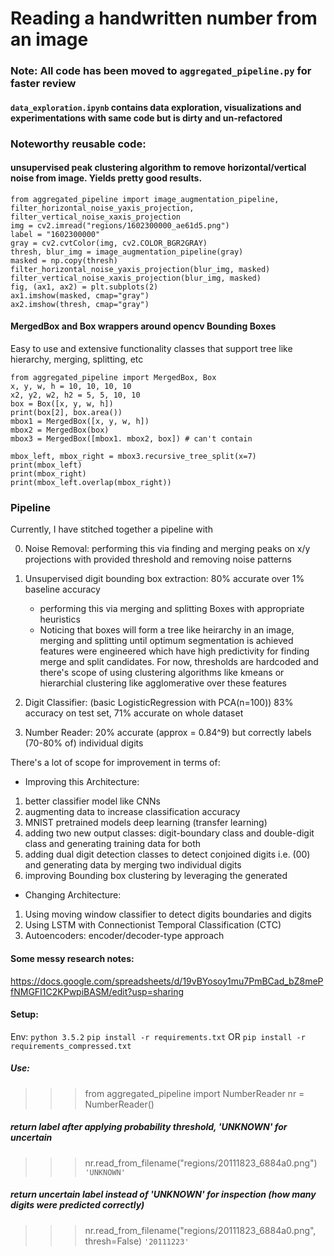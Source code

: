 # Reading a handwritten number from an image

### Note: All code has been moved to `aggregated_pipeline.py` for faster review

#### `data_exploration.ipynb` contains data exploration, visualizations and experimentations with same code but is dirty and un-refactored

### Noteworthy reusable code: 

#### unsupervised peak clustering algorithm to remove horizontal/vertical noise from image. Yields pretty good results.

```
from aggregated_pipeline import image_augmentation_pipeline, filter_horizontal_noise_yaxis_projection, filter_vertical_noise_xaxis_projection
img = cv2.imread("regions/1602300000_ae61d5.png")
label = "1602300000"
gray = cv2.cvtColor(img, cv2.COLOR_BGR2GRAY)
thresh, blur_img = image_augmentation_pipeline(gray)
masked = np.copy(thresh)
filter_horizontal_noise_yaxis_projection(blur_img, masked)
filter_vertical_noise_xaxis_projection(blur_img, masked)
fig, (ax1, ax2) = plt.subplots(2)
ax1.imshow(masked, cmap="gray")
ax2.imshow(thresh, cmap="gray")
```
#### MergedBox and Box wrappers around opencv Bounding Boxes
Easy to use and extensive functionality classes that support tree like hierarchy, merging, splitting, etc
```
from aggregated_pipeline import MergedBox, Box
x, y, w, h = 10, 10, 10, 10
x2, y2, w2, h2 = 5, 5, 10, 10
box = Box([x, y, w, h])
print(box[2], box.area())
mbox1 = MergedBox([x, y, w, h])
mbox2 = MergedBox(box)
mbox3 = MergedBox([mbox1. mbox2, box]) # can't contain 

mbox_left, mbox_right = mbox3.recursive_tree_split(x=7)
print(mbox_left)
print(mbox_right)
print(mbox_left.overlap(mbox_right))
```

### Pipeline
Currently, I have stitched together a pipeline with 

0. Noise Removal:
    performing this via finding and merging peaks on x/y projections with provided threshold and removing noise patterns

1. Unsupervised digit bounding box extraction: 80% accurate over 1% baseline accuracy
    - performing this via merging and splitting Boxes with appropriate heuristics
    - Noticing that boxes will form a tree like heirarchy in an image, merging and splitting until optimum segmentation is achieved
        features were engineered which have high predictivity for finding merge and split candidates. 
    For now, thresholds are hardcoded and there's scope of using clustering algorithms like kmeans or hierarchial clustering like agglomerative
        over these features

2. Digit Classifier: (basic LogisticRegression with PCA(n=100)) 83% accuracy on test set, 71% accurate on whole dataset

3. Number Reader: 20% accurate (approx = 0.84^9) but correctly labels (70-80% of) individual digits

There's a lot of scope for improvement in terms of: 

- Improving this Architecture: 
1. better classifier model like CNNs
2. augmenting data to increase classification accuracy
3. MNIST pretrained models deep learning (transfer learning)
4. adding two new output classes: digit-boundary class and double-digit class and generating training data for both
5. adding dual digit detection classes to detect conjoined digits i.e. (00) and generating data by merging two individual digits
6. improving Bounding box clustering by leveraging the generated 

- Changing Architecture:
1. Using moving window classifier to detect digits boundaries and digits
2. Using LSTM with Connectionist Temporal Classification (CTC)
3. Autoencoders: encoder/decoder-type approach

#### Some messy research notes:
https://docs.google.com/spreadsheets/d/19vBYosoy1mu7PmBCad_bZ8mePfNMGFI1C2KPwpiBASM/edit?usp=sharing

#### Setup: 
Env: `python 3.5.2`
`pip install -r requirements.txt`
OR
`pip install -r requirements_compressed.txt`

##### Use:
>>> from aggregated_pipeline import NumberReader
>>> nr = NumberReader()

##### return label after applying probability threshold, 'UNKNOWN' for uncertain
>>> nr.read_from_filename("regions/20111823_6884a0.png")
`'UNKNOWN'`

##### return uncertain label instead of 'UNKNOWN' for inspection (how many digits were predicted correctly)
>>> nr.read_from_filename("regions/20111823_6884a0.png", thresh=False)
`'20111223'`
